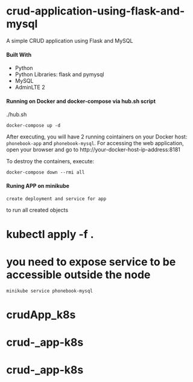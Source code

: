 # crud-application-using-flask-and-mysql
A simple CRUD application using Flask and MySQL

#### Built With

* Python
* Python Libraries: flask and pymysql
* MySQL
* AdminLTE 2

#### Running on Docker and docker-compose via hub.sh script

./hub.sh

```
docker-compose up -d
```

After executing, you will have 2 running cointainers on your Docker host: `phonebook-app` and `phonebook-mysql`. For accessing the web application, open your browser and go to http://your-docker-host-ip-address:8181

To destroy the containers, execute:

```
docker-compose down --rmi all
```
#### Runing APP on minikube

```
create deployment and service for app
```
to run all created objects
# kubectl apply -f .

# you need to expose service to be accessible outside the node

```
minikube service phonebook-mysql

```
# crudApp_k8s
# crud-_app-k8s
# crud-_app-k8s
